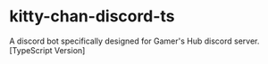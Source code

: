 # kitty-chan-discord-ts
A discord bot specifically designed for Gamer's Hub discord server. [TypeScript Version]

